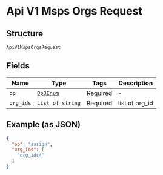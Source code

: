 
# Api V1 Msps Orgs Request

## Structure

`ApiV1MspsOrgsRequest`

## Fields

| Name | Type | Tags | Description |
|  --- | --- | --- | --- |
| `op` | [`Op3Enum`](../../doc/models/op-3-enum.md) | Required | - |
| `org_ids` | `List of string` | Required | list of org_id |

## Example (as JSON)

```json
{
  "op": "assign",
  "org_ids": [
    "org_ids4"
  ]
}
```

